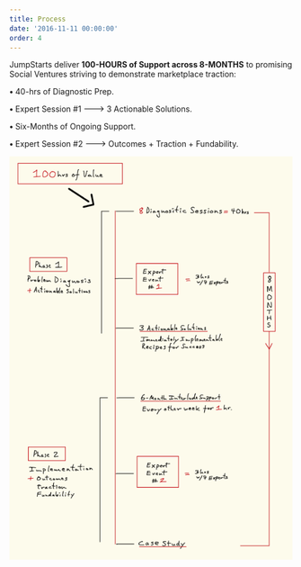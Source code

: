 ```yaml
---
title: Process
date: '2016-11-11 00:00:00'
order: 4
---
```

JumpStarts deliver **100-HOURS of Support across 8-MONTHS** to promising Social Ventures striving to demonstrate marketplace traction:

**•** 40-hrs of Diagnostic Prep.

**•** Expert Session #1 ---> 3 Actionable Solutions.

**•** Six-Months of Ongoing Support.

**•** Expert Session #2 ---> Outcomes + Traction + Fundability.  

  

<img src="/uploads/JS-Webpage-100hrs.jpg"/>
